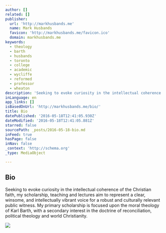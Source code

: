 ```yaml
---
author: []
related: []
publisher:
  url: 'http://markhusbands.me'
  name: Mark Husbands
  favicon: 'http://markhusbands.me/favicon.ico'
  domain: markhusbands.me
keywords:
  - theology
  - barth
  - husbands
  - toronto
  - college
  - academic
  - wycliffe
  - reformed
  - professor
  - wheaton
description: 'Seeking to evoke curiosity in the intellectual coherence of the Christian faith, my scholarship, teaching and lectures aim to represent a clear, winsome, and intellectually vibrant voice for a robust and culturally relevant public witness. My primary scholarship is focused upon the moral theology of Karl Barth, with a secondary interest in the doctrine of reconciliation, political theology and world Christianity.'
inLanguage: en
app_links: []
isBasedOnUrl: 'http://markhusbands.me/bio/'
title: Bio
datePublished: '2016-05-18T12:41:05.930Z'
dateModified: '2016-05-18T12:41:05.881Z'
starred: false
sourcePath: _posts/2016-05-18-bio.md
inFeed: true
hasPage: false
inNav: false
_context: 'http://schema.org'
_type: MediaObject

---
```

<article style=""><h1>Bio</h1><p>Seeking to evoke curiosity in the intellectual coherence of the Christian faith, my scholarship, teaching and lectures aim to represent a clear, winsome, and intellectually vibrant voice for a robust and culturally relevant public witness. My primary scholarship is focused upon the moral theology of Karl Barth, with a secondary interest in the doctrine of reconciliation, political theology and world Christianity.</p><img src="http://static1.squarespace.com/static/519ce038e4b0f5d1146a6438/t/519d35ebe4b0722c6538df2f/1369257453278/staff5.jpg" /></article>